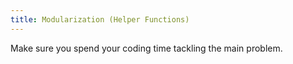 ```yaml
---
title: Modularization (Helper Functions)
--- 
```

 
Make sure you spend your coding time tackling the main problem.

